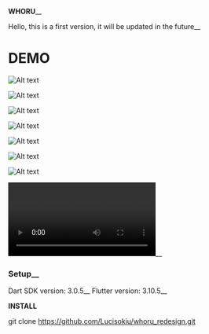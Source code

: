 **WHORU**__

Hello, this is a first version, it will be updated in the future__

# **DEMO**

![Alt text](image/regis.png)

![Alt text](image/login.png)

![Alt text](image/feed1.png)

![Alt text](image/feed2.png)

![Alt text](image/search1.png)

![Alt text](image/search2.png)

![Alt text](image/profile.png)

<video src="video/location.mp4" controls title="Title"></video>__

### Setup__
Dart SDK version: 3.0.5__
Flutter version: 3.10.5__

**INSTALL**

git clone https://github.com/Lucisokiu/whoru_redesign.git




